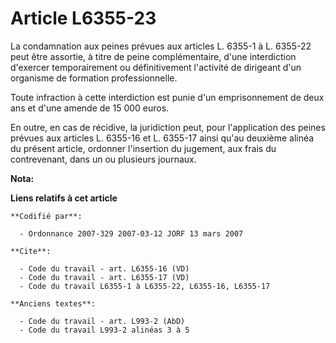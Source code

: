 # Article L6355-23

La condamnation aux peines prévues aux articles L. 6355-1 à L. 6355-22 peut être assortie, à titre de peine complémentaire,
d'une interdiction d'exercer temporairement ou définitivement l'activité de dirigeant d'un organisme de formation
professionnelle.

Toute infraction à cette interdiction est punie d'un emprisonnement de deux ans et d'une amende de 15 000 euros.

En outre, en cas de récidive, la juridiction peut, pour l'application des peines prévues aux articles L. 6355-16 et L.
6355-17 ainsi qu'au deuxième alinéa du présent article, ordonner l'insertion du jugement, aux frais du contrevenant, dans un
ou plusieurs journaux.

**Nota:**



**Liens relatifs à cet article**

	**Codifié par**:

	  - Ordonnance 2007-329 2007-03-12 JORF 13 mars 2007

	**Cite**:

	  - Code du travail - art. L6355-16 (VD)
	  - Code du travail - art. L6355-17 (VD)
	  - Code du travail L6355-1 à L6355-22, L6355-16, L6355-17

	**Anciens textes**:

	  - Code du travail - art. L993-2 (AbD)
	  - Code du travail L993-2 alinéas 3 à 5
